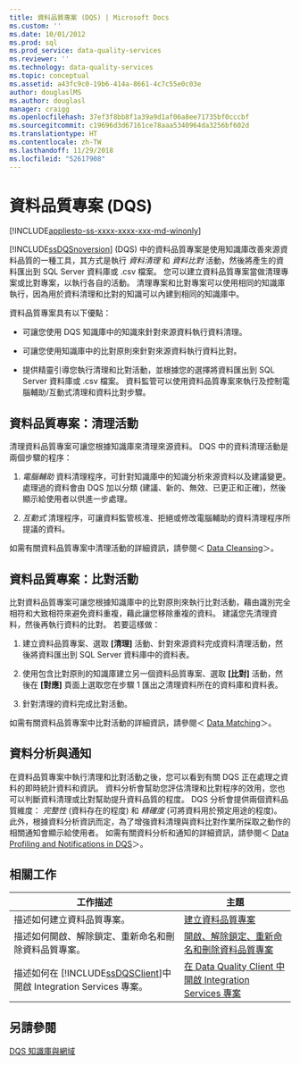 ```yaml
---
title: 資料品質專案 (DQS) | Microsoft Docs
ms.custom: ''
ms.date: 10/01/2012
ms.prod: sql
ms.prod_service: data-quality-services
ms.reviewer: ''
ms.technology: data-quality-services
ms.topic: conceptual
ms.assetid: a43fc9c0-19b6-414a-8661-4c7c55e0c03e
author: douglaslMS
ms.author: douglasl
manager: craigg
ms.openlocfilehash: 37ef3f8bb8f1a39a9d1af06a8ee71735bf0cccbf
ms.sourcegitcommit: c19696d3d67161ce78aaa5340964da3256bf602d
ms.translationtype: HT
ms.contentlocale: zh-TW
ms.lasthandoff: 11/29/2018
ms.locfileid: "52617908"
---
```

# <a name="data-quality-projects-dqs"></a>資料品質專案 (DQS)

[!INCLUDE[appliesto-ss-xxxx-xxxx-xxx-md-winonly](../includes/appliesto-ss-xxxx-xxxx-xxx-md-winonly.md)]

  [!INCLUDE[ssDQSnoversion](../includes/ssdqsnoversion-md.md)] (DQS) 中的資料品質專案是使用知識庫改善來源資料品質的一種工具，其方式是執行 *資料清理* 和 *資料比對* 活動，然後將產生的資料匯出到 SQL Server 資料庫或 .csv 檔案。 您可以建立資料品質專案當做清理專案或比對專案，以執行各自的活動。 清理專案和比對專案可以使用相同的知識庫執行，因為用於資料清理和比對的知識可以內建到相同的知識庫中。  
  
 資料品質專案具有以下優點：  
  
-   可讓您使用 DQS 知識庫中的知識來針對來源資料執行資料清理。  
  
-   可讓您使用知識庫中的比對原則來針對來源資料執行資料比對。  
  
-   提供精靈引導您執行清理和比對活動，並根據您的選擇將資料匯出到 SQL Server 資料庫或 .csv 檔案。 資料監管可以使用資料品質專案來執行及控制電腦輔助/互動式清理和資料比對步驟。  
  
##  <a name="Cleansing"></a> 資料品質專案：清理活動  
 清理資料品質專案可讓您根據知識庫來清理來源資料。 DQS 中的資料清理活動是兩個步驟的程序：  
  
1.  *電腦輔助* 資料清理程序，可針對知識庫中的知識分析來源資料以及建議變更。 處理過的資料會由 DQS 加以分類 (建議、新的、無效、已更正和正確)，然後顯示給使用者以供進一步處理。  
  
2.  *互動式* 清理程序，可讓資料監管核准、拒絕或修改電腦輔助的資料清理程序所提議的資料。  
  
 如需有關資料品質專案中清理活動的詳細資訊，請參閱＜ [Data Cleansing](../data-quality-services/data-cleansing.md)＞。  
  
##  <a name="Matching"></a> 資料品質專案：比對活動  
 比對資料品質專案可讓您根據知識庫中的比對原則來執行比對活動，藉由識別完全相符和大致相符來避免資料重複，藉此讓您移除重複的資料。 建議您先清理資料，然後再執行資料的比對。 若要這樣做：  
  
1.  建立資料品質專案、選取 **[清理]** 活動、針對來源資料完成資料清理活動，然後將資料匯出到 SQL Server 資料庫中的資料表。  
  
2.  使用包含比對原則的知識庫建立另一個資料品質專案、選取 **[比對]** 活動，然後在 **[對應]** 頁面上選取您在步驟 1 匯出之清理資料所在的資料庫和資料表。  
  
3.  針對清理的資料完成比對活動。  
  
 如需有關資料品質專案中比對活動的詳細資訊，請參閱＜ [Data Matching](../data-quality-services/data-matching.md)＞。  
  
##  <a name="ProfilingNotification"></a> 資料分析與通知  
 在資料品質專案中執行清理和比對活動之後，您可以看到有關 DQS 正在處理之資料的即時統計資料和資訊。 資料分析會幫助您評估清理和比對程序的效用，您也可以判斷資料清理或比對幫助提升資料品質的程度。 DQS 分析會提供兩個資料品質維度： *完整性* (資料存在的程度) 和 *精確度* (可將資料用於預定用途的程度)。 此外，根據資料分析資訊而定，為了增強資料清理與資料比對作業所採取之動作的相關通知會顯示給使用者。 如需有關資料分析和通知的詳細資訊，請參閱＜ [Data Profiling and Notifications in DQS](../data-quality-services/data-profiling-and-notifications-in-dqs.md)＞。  
  
## <a name="related-tasks"></a>相關工作  
  
|工作描述|主題|  
|----------------------|-----------|  
|描述如何建立資料品質專案。|[建立資料品質專案](../data-quality-services/create-a-data-quality-project.md)|  
|描述如何開啟、解除鎖定、重新命名和刪除資料品質專案。|[開啟、解除鎖定、重新命名和刪除資料品質專案](open-unlock-rename-and-delete-a-data-quality-project.md)|  
|描述如何在 [!INCLUDE[ssDQSClient](../includes/ssdqsclient-md.md)]中開啟 Integration Services 專案。|[在 Data Quality Client 中開啟 Integration Services 專案](../data-quality-services/open-integration-services-projects-in-data-quality-client.md)|  
  
## <a name="see-also"></a>另請參閱  
 [DQS 知識庫與網域](../data-quality-services/dqs-knowledge-bases-and-domains.md)  
  
  
